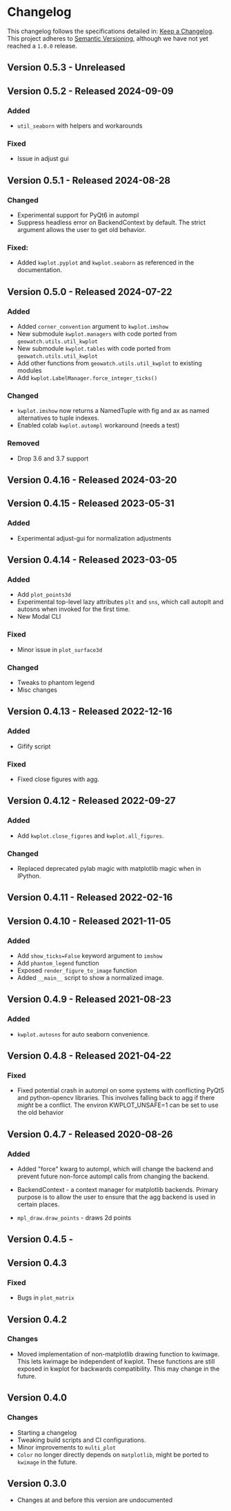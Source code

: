 # Changelog

This changelog follows the specifications detailed in: [Keep a Changelog](https://keepachangelog.com/en/1.0.0/).
This project adheres to [Semantic Versioning](https://semver.org/spec/v2.0.0.html), although we have not yet reached a `1.0.0` release.

## Version 0.5.3 - Unreleased


## Version 0.5.2 - Released 2024-09-09

### Added

* `util_seaborn` with helpers and workarounds

### Fixed
* Issue in adjust gui



## Version 0.5.1 - Released 2024-08-28

### Changed
* Experimental support for PyQt6 in autompl
* Suppress headless error on BackendContext by default. The strict argument
  allows the user to get old behavior.


### Fixed:
* Added `kwplot.pyplot` and `kwplot.seaborn` as referenced in the documentation.


## Version 0.5.0 - Released 2024-07-22

### Added
* Added `corner_convention` argument to `kwplot.imshow`
* New submodule `kwplot.managers` with code ported from `geowatch.utils.util_kwplot`
* New submodule `kwplot.tables` with code ported from `geowatch.utils.util_kwplot`
* Add other functions from `geowatch.utils.util_kwplot` to existing modules
* Add `kwplot.LabelManager.force_integer_ticks()` 

### Changed
* `kwplot.imshow` now returns a NamedTuple with fig and ax as named alternatives to tuple indexes.
* Enabled colab `kwplot.autompl` workaround (needs a test)

### Removed
* Drop 3.6 and 3.7 support


## Version 0.4.16 - Released 2024-03-20


## Version 0.4.15 - Released 2023-05-31

### Added
* Experimental adjust-gui for normalization adjustments


## Version 0.4.14 - Released 2023-03-05

### Added
* Add `plot_points3d`
* Experimental top-level lazy attributes `plt` and `sns`, which call autoplt
  and autosns when invoked for the first time.
* New Modal CLI


### Fixed
* Minor issue in `plot_surface3d`


### Changed
* Tweaks to phantom legend
* Misc changes


## Version 0.4.13 - Released 2022-12-16

### Added
* Gifify script

### Fixed
* Fixed close figures with agg.


## Version 0.4.12 - Released 2022-09-27

### Added
* Add `kwplot.close_figures` and `kwplot.all_figures`.


### Changed
* Replaced deprecated pylab magic with matplotlib magic when in IPython.


## Version 0.4.11 - Released 2022-02-16


## Version 0.4.10 - Released 2021-11-05

### Added
* Add `show_ticks=False` keyword argument to `imshow`
* Add `phantom_legend` function
* Exposed `render_figure_to_image` function
* Added `__main__` script to show a normalized image.

## Version 0.4.9 - Released 2021-08-23

### Added
* `kwplot.autosns` for auto seaborn convenience.

## Version 0.4.8 - Released 2021-04-22

### Fixed
* Fixed potential crash in autompl on some systems with conflicting PyQt5 and
  python-opencv libraries. This involves falling back to agg if there *might*
  be a conflict. The environ KWPLOT_UNSAFE=1 can be set to use the old behavior


## Version 0.4.7 - Released 2020-08-26

### Added 
* Added "force" kwarg to autompl, which will change the backend and prevent
  future non-force autompl calls from changing the backend.

* BackendContext - a context manager for matplotlib backends. Primary purpose
  is to allow the user to ensure that the agg backend is used in certain
  places.

* `mpl_draw.draw_points` - draws 2d points

## Version 0.4.5 -

## Version 0.4.3

### Fixed
* Bugs in `plot_matrix`

## Version 0.4.2

### Changes
* Moved implementation of non-matplotlib drawing function to kwimage. This lets
  kwimage be independent of kwplot. These functions are still exposed in kwplot
  for backwards compatibility. This may change in the future.


## Version 0.4.0

### Changes
* Starting a changelog
* Tweaking build scripts and CI configurations. 
* Minor improvements to `multi_plot`
* `Color` no longer directly depends on `matplotlib`, might be ported to `kwimage` in the future.


## Version 0.3.0

* Changes at and before this version are undocumented

